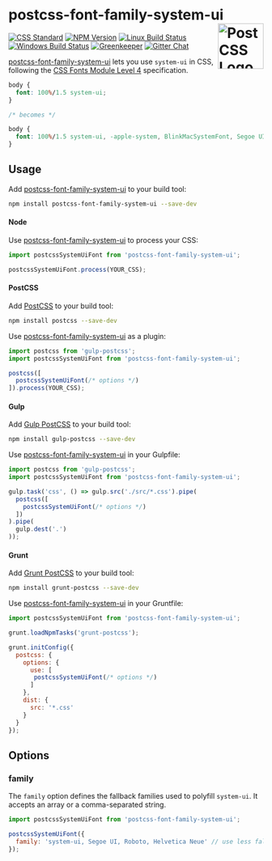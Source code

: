 # postcss-font-family-system-ui [<img src="https://postcss.github.io/postcss/logo.svg" alt="PostCSS Logo" width="90" height="90" align="right">][postcss]

[![CSS Standard][css-img]][css-url]
[![NPM Version][npm-img]][npm-url]
[![Linux Build Status][cli-img]][cli-url]
[![Windows Build Status][win-img]][win-url]
[![Greenkeeper][gkp-img]][gkp-url]
[![Gitter Chat][git-img]][git-url]

[postcss-font-family-system-ui] lets you use `system-ui` in CSS, following the
[CSS Fonts Module Level 4] specification.

```css
body {
  font: 100%/1.5 system-ui;
}

/* becomes */

body {
  font: 100%/1.5 system-ui, -apple-system, BlinkMacSystemFont, Segoe UI, Roboto, Oxygen, Ubuntu, Cantarell, Fira Sans, Droid Sans, Helvetica Neue;
}
```

## Usage

Add [postcss-font-family-system-ui] to your build tool:

```bash
npm install postcss-font-family-system-ui --save-dev
```

#### Node

Use [postcss-font-family-system-ui] to process your CSS:

```js
import postcssSystemUiFont from 'postcss-font-family-system-ui';

postcssSystemUiFont.process(YOUR_CSS);
```

#### PostCSS

Add [PostCSS] to your build tool:

```bash
npm install postcss --save-dev
```

Use [postcss-font-family-system-ui] as a plugin:

```js
import postcss from 'gulp-postcss';
import postcssSystemUiFont from 'postcss-font-family-system-ui';

postcss([
  postcssSystemUiFont(/* options */)
]).process(YOUR_CSS);
```

#### Gulp

Add [Gulp PostCSS] to your build tool:

```bash
npm install gulp-postcss --save-dev
```

Use [postcss-font-family-system-ui] in your Gulpfile:

```js
import postcss from 'gulp-postcss';
import postcssSystemUiFont from 'postcss-font-family-system-ui';

gulp.task('css', () => gulp.src('./src/*.css').pipe(
  postcss([
    postcssSystemUiFont(/* options */)
  ])
).pipe(
  gulp.dest('.')
));
```

#### Grunt

Add [Grunt PostCSS] to your build tool:

```bash
npm install grunt-postcss --save-dev
```

Use [postcss-font-family-system-ui] in your Gruntfile:

```js
import postcssSystemUiFont from 'postcss-font-family-system-ui';

grunt.loadNpmTasks('grunt-postcss');

grunt.initConfig({
  postcss: {
    options: {
      use: [
       postcssSystemUiFont(/* options */)
      ]
    },
    dist: {
      src: '*.css'
    }
  }
});
```

## Options

### family

The `family` option defines the fallback families used to polyfill `system-ui`.
It accepts an array or a comma-separated string.

```js
import postcssSystemUiFont from 'postcss-font-family-system-ui';

postcssSystemUiFont({
  family: 'system-ui, Segoe UI, Roboto, Helvetica Neue' // use less fallbacks
});
```

[css-url]: https://jonathantneal.github.io/css-db/#css-fonts-system-ui-def
[css-img]: https://jonathantneal.github.io/css-db/badge/css-fonts-system-ui-def.svg
[npm-url]: https://www.npmjs.com/package/postcss-font-family-system-ui
[npm-img]: https://img.shields.io/npm/v/postcss-font-family-system-ui.svg
[cli-url]: https://travis-ci.org/JLHwung/postcss-font-family-system-ui
[cli-img]: https://img.shields.io/travis/JLHwung/postcss-font-family-system-ui.svg
[win-url]: https://ci.appveyor.com/project/JLHwung/postcss-font-family-system-ui
[win-img]: https://img.shields.io/appveyor/ci/JLHwung/postcss-font-family-system-ui.svg
[gkp-url]: https://greenkeeper.io/
[gkp-img]: https://badges.greenkeeper.io/JLHwung/postcss-font-family-system-ui.svg
[git-url]: https://gitter.im/postcss/postcss
[git-img]: https://img.shields.io/badge/chat-gitter-blue.svg

[CSS Fonts Module Level 4]: https://drafts.csswg.org/css-fonts-4/#system-ui-def
[Gulp PostCSS]: https://github.com/postcss/gulp-postcss
[Grunt PostCSS]: https://github.com/nDmitry/grunt-postcss
[postcss-font-family-system-ui]: https://github.com/JLHwung/postcss-font-family-system-ui
[PostCSS]: https://github.com/postcss/postcss

